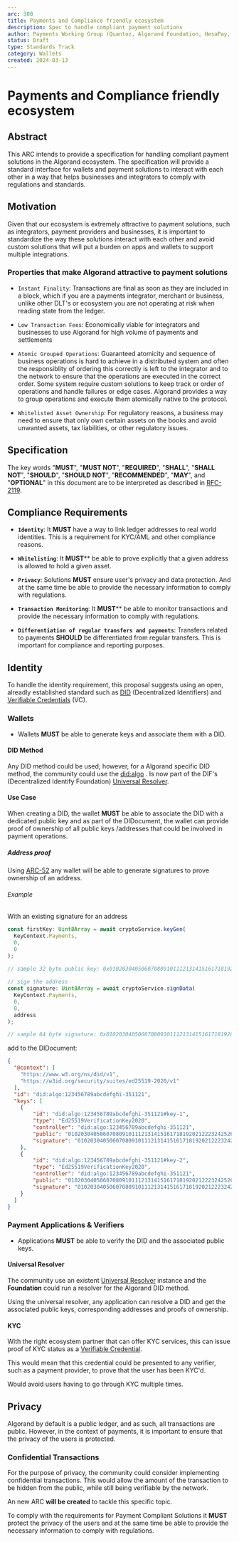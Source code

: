 ```yaml
---
arc: 300
title: Payments and Compliance friendly ecosystem
description: Spec to handle compliant payment solutions
author: Payments Working Group (Quantoz, Algorand Foundation, HesaPay, FolksFinance, Conio, SIBS, Statis, UNDP)
status: Draft
type: Standards Track
category: Wallets
created: 2024-03-13
---
```


# Payments and Compliance friendly ecosystem

## Abstract

This ARC intends to provide a specification for handling compliant payment solutions in the Algorand ecosystem. The specification will provide a standard interface for wallets and payment solutions to interact with each other in a way that helps businesses and integrators to comply with regulations and standards.

## Motivation

Given that our ecosystem is extremely attractive to payment solutions, such as integrators, payment providers and businesses, it is important to standardize the way these solutions interact with each other and avoid custom solutions that will put a burden on apps and wallets to support multiple integrations.

### Properties that make Algorand attractive to payment solutions

- `Instant Finality`: Transactions are final as soon as they are included in a block, which if you are a payments integrator, merchant or business, unlike other DLT's or ecosystem you are not operating at risk when reading state from the ledger. 

- `Low Transaction Fees`: Economically viable for integrators and businesses to use Algorand for high volume of payments and settlements

- `Atomic Grouped Operations`: Guaranteed atomicity and sequence of business operations is hard to achieve in a distributed system and often the responsiblity of ordering this correctly is left to the integrator and to the network to ensure that the operations are executed in the correct order. Some system require custom solutions to keep track or order of operations and handle failures or edge cases. Algorand provides a way to group operations and execute them atomically native to the protocol.

- `Whitelisted Asset Ownership`: For regulatory reasons, a business may need to ensure that only own certain assets on the books and avoid unwanted assets, tax liabilities, or other regulatory issues. 

## Specification

The key words "**MUST**", "**MUST NOT**", "**REQUIRED**", "**SHALL**", "**SHALL NOT**", "**SHOULD**", "**SHOULD NOT**", "**RECOMMENDED**", "**MAY**", and "**OPTIONAL**" in this document are to be interpreted as described in [RFC-2119](https://www.ietf.org/rfc/rfc2119.txt).


## Compliance Requirements

- **`Identity`**: It **MUST** have a way to link ledger addresses to real world identities. This is a requirement for KYC/AML and other compliance reasons.

- **`Whitelisting`**: It **MUST**** be able to prove explicitly that a given address is allowed to hold a given asset. 

- **`Privacy`**: Solutions **MUST** ensure user's privacy and data protection. And at the same time be able to provide the necessary information to comply with regulations.

- **`Transaction Monitoring`**: It **MUST**** be able to monitor transactions and provide the necessary information to comply with regulations.

- **`Differentiation of regular transfers and payments`**: Transfers related to payments **SHOULD** be differentiated from regular transfers. This is important for compliance and reporting purposes.

## Identity

To handle the identity requirement, this proposal suggests using an open, alreadly established standard such as [DID](https://www.w3.org/TR/did-core/) (Decentralized Identifiers) and [Verifiable Credentials](https://www.w3.org/TR/vc-data-model/) (VC).

### Wallets

- Wallets **MUST** be able to generate keys and associate them with a DID. 

#### DID Method

Any DID method could be used; however, for a Algorand specific DID method, the community could use the [did:algo](https://github.com/algorandfoundation/did-algo) . Is now part of the DIF's (Decentralized Identify Foundation) [Universal Resolver](https://github.com/decentralized-identity/universal-resolver).

#### Use Case

When creating a DID, the wallet **MUST** be able to associate the DID with a dedicated public key and as part of the DIDocument, the wallet can provide proof of ownership of all public keys /addresses that could be involved in payment operations. 

##### Address proof

Using [ARC-52](https://github.com/algorandfoundation/ARCs/pull/239/) any wallet will be able to generate signatures to prove ownership of an address.

###### Example

With an existing signature for an address

```ts
const firstKey: Uint8Array = await cryptoService.keyGen(
  KeyContext.Payments,
  0,
  0
);

// sample 32 byte public key: 0x0102030405060708091011121314151617181920212223242526272829303132
 
// sign the address
const signature: Uint8Array = await cryptoService.signData(
  KeyContext.Payments,
  0,
  0,
  address
);

// sample 64 byte signature: 0x01020304050607080910111213141516171819202122232425262728293031320102030405060708091011121314151617181920212223242526272829303132
```

add to the DIDocument:

```json
{
  "@context": [
    "https://www.w3.org/ns/did/v1",
    "https://w3id.org/security/suites/ed25519-2020/v1"
  ],
  "id": "did:algo:123456789abcdefghi-351121",
  "keys": [
    {
        "id": "did:algo:123456789abcdefghi-351121#key-1",
        "type": "Ed25519VerificationKey2020",
        "controller": "did:algo:123456789abcdefghi-351121",
        "public": "0102030405060708091011121314151617181920212223242526272829303132",
        "signature": "01020304050607080910111213141516171819202122232425262728293031320102030405060708091011121314151617181920212223242526272829303132"
    },
    {
        "id": "did:algo:123456789abcdefghi-351121#key-2",
        "type": "Ed25519VerificationKey2020",
        "controller": "did:algo:123456789abcdefghi-351121",
        "public": "0102030405060708091011121314151617181920212223242526272829303132",
        "signature": "01020304050607080910111213141516171819202122232425262728293031320102030405060708091011121314151617181920212223242526272829303132"
    }
  ]
}
```
### Payment Applications & Verifiers

- Applications **MUST** be able to verify the DID and the associated public keys.

#### Universal Resolver

The community use an existent [Universal Resolver](https://github.com/decentralized-identity/universal-resolver) instance and the **Foundation** could run a resolver for the Algorand DID method.

Using the universal resolver, any application can resolve a DID and get the associated public keys, corresponding addresses and proofs of ownership.

#### KYC

With the right ecosystem partner that can offer KYC services, this can issue proof of KYC status as a [Verifiable Credential](https://www.w3.org/TR/vc-data-model/).

This would mean that this credential could be presented to any verifier, such as a payment provider, to prove that the user has been KYC'd.

Would avoid users having to go through KYC multiple times.

## Privacy

Algorand by default is a public ledger, and as such, all transactions are public. However, in the context of payments, it is important to ensure that the privacy of the users is protected.

### Confidential Transactions

For the purpose of privacy, the community could consider implementing confidential transactions. This would allow the amount of the transaction to be hidden from the public, while still being verifiable by the network.

An new ARC **will be created** to tackle this specific topic.

To comply with the requirements for Payment Compliant Solutions it **MUST** protect the privacy of the users and at the same time be able to provide the necessary information to comply with regulations.